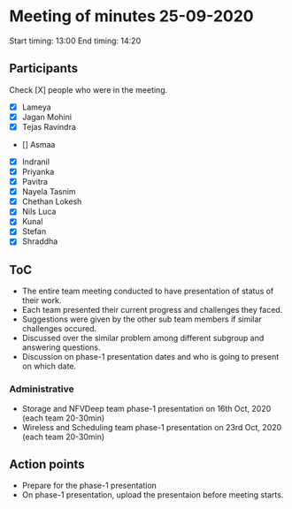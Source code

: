 # Meeting of minutes 25-09-2020

Start timing: 13:00
End timing: 14:20

## Participants

Check [X] people who were in the meeting.

- [X] Lameya
- [X] Jagan Mohini
- [X] Tejas Ravindra
-  [] Asmaa
- [X] Indranil
- [X] Priyanka
- [X] Pavitra
- [X] Nayela Tasnim
- [X] Chethan Lokesh
- [X] Nils Luca
- [X] Kunal
- [X] Stefan
- [X] Shraddha

## ToC

- The entire team meeting conducted to have presentation of status of their work.
- Each team presented their current progress and challenges they faced.
- Suggestions were given by the other sub team members if similar challenges occured.
- Discussed over the similar problem among different subgroup and answering questions.
- Discussion on phase-1 presentation dates and who is going to present on which date.


### Administrative
- Storage and NFVDeep team phase-1 presentation on 16th Oct, 2020 (each team 20-30min)
- Wireless and Scheduling team phase-1 presentation on 23rd Oct, 2020 (each team 20-30min)

## Action points
- Prepare for the phase-1 presentation
- On phase-1 presentation, upload the presentaion before meeting starts.